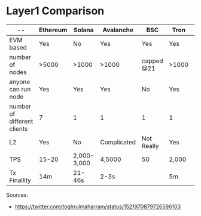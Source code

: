 # Layer1 Comparison
  
  -- | Ethereum | Solana | Avalanche | BSC | Tron | Terra 
--- | --- | --- | --- |--- |--- |--- 
EVM based | Yes | No | Yes | Yes | Yes | No 
number of nodes | >5000 | >1000 | >1000 | capped @21 | >1000 | capped @130 
anyone can run node | Yes |Yes | Yes | No | Yes | No 
number of different clients | 7 | 1 | 1 | 1 | 1 | 1 
L2 | Yes | No | Complicated | Not Really | Yes | No 
TPS | 15-20 | 2,000-3,000 | 4,5000 | 50 | 2,000 | 10,000 
Tx Finallity | 14m | 21-46s | 2-3s |  | 5m | 10,000  

Sources:
- https://twitter.com/toghrulmaharram/status/1521970879726596103

